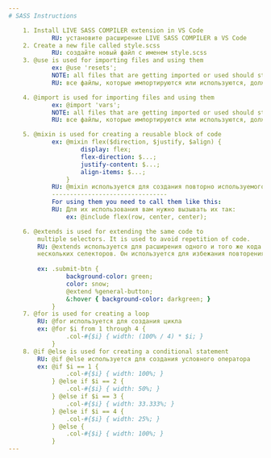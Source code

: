 ```yaml
---
# SASS Instructions

    1. Install LIVE SASS COMPILER extension in VS Code
            RU: установите расширение LIVE SASS COMPILER в VS Code
    2. Create a new file called style.scss
            RU: создайте новый файл с именем style.scss
    3. @use is used for importing files and using them
            ex: @use 'resets';
            NOTE: all files that are getting imported or used should start with an underscore
            RU: все файлы, которые импортируются или используются, должны начинаться с подчеркивания

    4. @import is used for importing files and using them
            ex: @import 'vars';
            NOTE: all files that are getting imported or used should start with an underscore
            RU: все файлы, которые импортируются или используются, должны начинаться с подчеркивания

    5. @mixin is used for creating a reusable block of code
            ex: @mixin flex($direction, $justify, $align) {
                    display: flex;
                    flex-direction: $...;
                    justify-content: $...;
                    align-items: $...;
                }
            RU: @mixin используется для создания повторно используемого блока кода
            --------------------------------
            For using them you need to call them like this:
            RU: Для их использования вам нужно вызывать их так:
                ex: @include flex(row, center, center);

    6. @extends is used for extending the same code to 
        multiple selectors. It is used to avoid repetition of code.
        RU: @extends используется для расширения одного и того же кода для
        нескольких селекторов. Он используется для избежания повторения кода.
           
        ex: .submit-btn {
                background-color: green;
                color: snow;
                @extend %general-button;
                &:hover { background-color: darkgreen; }    
            }
    7. @for is used for creating a loop
        RU: @for используется для создания цикла
        ex: @for $i from 1 through 4 {
                .col-#{$i} { width: (100% / 4) * $i; }
            }
    8. @if @else is used for creating a conditional statement
        RU: @if @else используется для создания условного оператора
        ex: @if $i == 1 {
                .col-#{$i} { width: 100%; }
            } @else if $i == 2 {
                .col-#{$i} { width: 50%; }
            } @else if $i == 3 {
                .col-#{$i} { width: 33.333%; }
            } @else if $i == 4 {
                .col-#{$i} { width: 25%; }
            } @else {
                .col-#{$i} { width: 100%; }
            }
---
```

